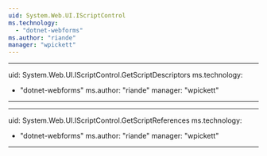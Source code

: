 ```yaml
---
uid: System.Web.UI.IScriptControl
ms.technology: 
  - "dotnet-webforms"
ms.author: "riande"
manager: "wpickett"
---
```


---
uid: System.Web.UI.IScriptControl.GetScriptDescriptors
ms.technology: 
  - "dotnet-webforms"
ms.author: "riande"
manager: "wpickett"
---

---
uid: System.Web.UI.IScriptControl.GetScriptReferences
ms.technology: 
  - "dotnet-webforms"
ms.author: "riande"
manager: "wpickett"
---
